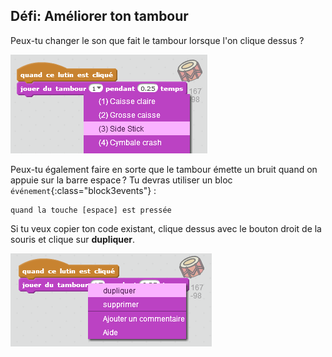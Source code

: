 ## Défi: Améliorer ton tambour

Peux-tu changer le son que fait le tambour lorsque l'on clique dessus ?

![screenshot](images/band-drum-sound.png)

Peux-tu également faire en sorte que le tambour émette un bruit quand on appuie sur la barre espace ? Tu devras utiliser un bloc `événement`{:class="block3events"} :

```blocks3
quand la touche [espace] est pressée
```

Si tu veux copier ton code existant, clique dessus avec le bouton droit de la souris et clique sur **dupliquer**.

![capture d'écran](images/band-duplicate-code.png)